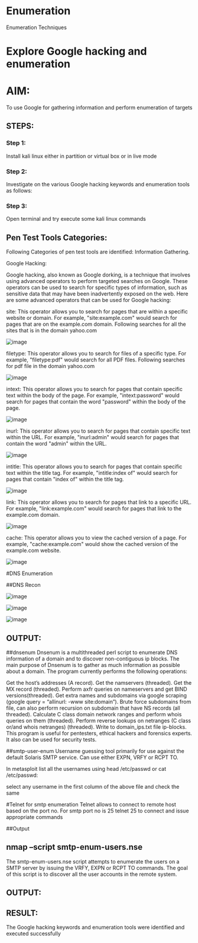 # Enumeration
Enumeration Techniques

# Explore Google hacking and enumeration 

# AIM:

To use Google for gathering information and perform enumeration of targets

## STEPS:

### Step 1:

Install kali linux either in partition or virtual box or in live mode

### Step 2:

Investigate on the various Google hacking keywords and enumeration tools as follows:


### Step 3:
Open terminal and try execute some kali linux commands

## Pen Test Tools Categories:  

Following Categories of pen test tools are identified:
Information Gathering.

Google Hacking:

Google hacking, also known as Google dorking, is a technique that involves using advanced operators to perform targeted searches on Google. These operators can be used to search for specific types of information, such as sensitive data that may have been inadvertently exposed on the web. Here are some advanced operators that can be used for Google hacking:

site: This operator allows you to search for pages that are within a specific website or domain. For example, "site:example.com" would search for pages that are on the example.com domain.
Following searches for all the sites that is in the domain yahoo.com

![image](https://github.com/R-Guruprasad/Enumeration/assets/119390308/f55bef5f-4db4-4a21-bb54-9a7731a27e4f)

filetype: This operator allows you to search for files of a specific type. For example, "filetype:pdf" would search for all PDF files.
Following searches for pdf file in the domain yahoo.com

![image](https://github.com/R-Guruprasad/Enumeration/assets/119390308/98445dec-77e3-4c94-8b2d-5c5bdacf217b)

intext: This operator allows you to search for pages that contain specific text within the body of the page. For example, "intext:password" would search for pages that contain the word "password" within the body of the page.

![image](https://github.com/R-Guruprasad/Enumeration/assets/119390308/e80b3686-401c-402e-9203-f99e42ac9a19)

inurl: This operator allows you to search for pages that contain specific text within the URL. For example, "inurl:admin" would search for pages that contain the word "admin" within the URL.

![image](https://github.com/R-Guruprasad/Enumeration/assets/119390308/6f91d65d-f6e6-42f9-94d6-35735e43e1d2)

intitle: This operator allows you to search for pages that contain specific text within the title tag. For example, "intitle:index of" would search for pages that contain "index of" within the title tag.

![image](https://github.com/R-Guruprasad/Enumeration/assets/119390308/4e8e6296-7af2-407d-8124-82ee973cf4a5)

link: This operator allows you to search for pages that link to a specific URL. For example, "link:example.com" would search for pages that link to the example.com domain.

![image](https://github.com/R-Guruprasad/Enumeration/assets/119390308/9f80f6ab-f314-4ea8-b806-56076410f86d)

cache: This operator allows you to view the cached version of a page. For example, "cache:example.com" would show the cached version of the example.com website.

 ![image](https://github.com/R-Guruprasad/Enumeration/assets/119390308/6693e84f-75f9-41b1-b1c3-18d78db5b27b)

#DNS Enumeration

##DNS Recon

![image](https://github.com/R-Guruprasad/Enumeration/assets/119390308/427e2005-a82f-45de-8c0c-5fc4282de0aa)

![image](https://github.com/R-Guruprasad/Enumeration/assets/119390308/02c49608-f7cf-4e05-8df2-bb57e49c0031)

![image](https://github.com/R-Guruprasad/Enumeration/assets/119390308/0130dd0c-09a7-4602-b0bf-b1f503d1dcfc)


## OUTPUT:







##dnsenum
Dnsenum is a multithreaded perl script to enumerate DNS information of a domain and to discover non-contiguous ip blocks. The main purpose of Dnsenum is to gather as much information as possible about a domain. The program currently performs the following operations:

Get the host’s addresses (A record).
Get the namservers (threaded).
Get the MX record (threaded).
Perform axfr queries on nameservers and get BIND versions(threaded).
Get extra names and subdomains via google scraping (google query = “allinurl: -www site:domain”).
Brute force subdomains from file, can also perform recursion on subdomain that have NS records (all threaded).
Calculate C class domain network ranges and perform whois queries on them (threaded).
Perform reverse lookups on netranges (C class or/and whois netranges) (threaded).
Write to domain_ips.txt file ip-blocks.
This program is useful for pentesters, ethical hackers and forensics experts. It also can be used for security tests.


##smtp-user-enum
Username guessing tool primarily for use against the default Solaris SMTP service. Can use either EXPN, VRFY or RCPT TO.


In metasploit list all the usernames using head /etc/passwd or cat /etc/passwd:

select any username in the first column of the above file and check the same


#Telnet for smtp enumeration
Telnet allows to connect to remote host based on the port no. For smtp port no is 25
telnet <host address> 25 to connect
and issue appropriate commands
  
 ##Output
  
  

## nmap –script smtp-enum-users.nse <hostname>

The smtp-enum-users.nse script attempts to enumerate the users on a SMTP server by issuing the VRFY, EXPN or RCPT TO commands. The goal of this script is to discover all the user accounts in the remote system.


## OUTPUT:


## RESULT:
The Google hacking keywords and enumeration tools were identified and executed successfully

